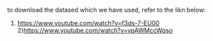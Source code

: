 to download the datased which we have used, refer to the likn below:
1) https://www.youtube.com/watch?v=f3ds-7-EU00
2)https://www.youtube.com/watch?v=vpAWMccWqso